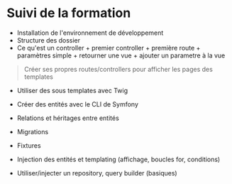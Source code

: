
# Suivi de la formation

- Installation de l'environnement de développement
- Structure des dossier
- Ce qu'est un controller + premier controller + première route + paramètres simple + retourner une vue + ajouter un parametre à la vue

> Créer ses propres routes/controllers pour afficher les pages des templates 

- Utiliser des sous templates avec Twig 
- Créer des entités avec le CLI de Symfony 
- Relations et héritages entre entités
- Migrations
- Fixtures

- Injection des entités et templating (affichage, boucles for, conditions)
- Utiliser/injecter un repository, query builder (basiques)
